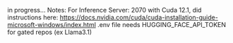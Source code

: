 in progress...
Notes:
For Inference Server: 2070 with Cuda 12.1, did instructions here: https://docs.nvidia.com/cuda/cuda-installation-guide-microsoft-windows/index.html
.env file needs HUGGING_FACE_API_TOKEN for gated repos (ex Llama3.1)